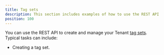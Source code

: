 ```yaml
---
title: Tag sets
description: This section includes examples of how to use the REST API to create and manage Tenant tag sets in Octopus.
position: 100
---
```

You can use the REST API to create and manage your Tenant [tag sets](/docs/deployment-patterns/multi-tenant-deployments/tenant-tags.md#TenantTags-Managingtenanttags). Typical tasks can include:

- Creating a tag set. 